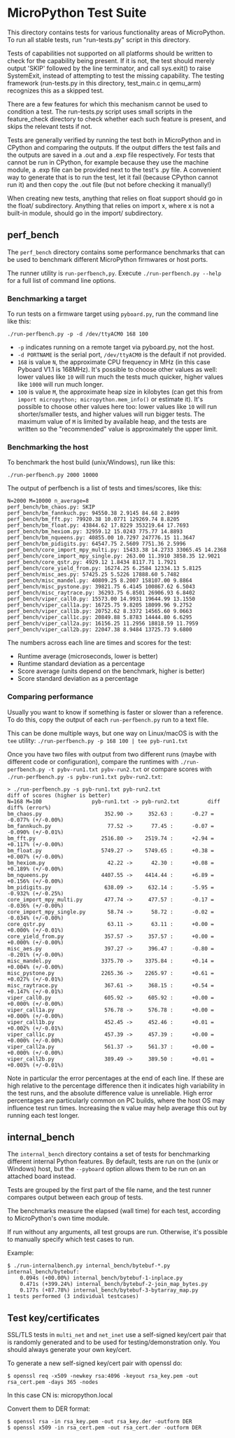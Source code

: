 # MicroPython Test Suite

This directory contains tests for various functionality areas of MicroPython.
To run all stable tests, run "run-tests.py" script in this directory.

Tests of capabilities not supported on all platforms should be written
to check for the capability being present. If it is not, the test
should merely output 'SKIP' followed by the line terminator, and call
sys.exit() to raise SystemExit, instead of attempting to test the
missing capability. The testing framework (run-tests.py in this
directory, test_main.c in qemu_arm) recognizes this as a skipped test.

There are a few features for which this mechanism cannot be used to
condition a test. The run-tests.py script uses small scripts in the
feature_check directory to check whether each such feature is present,
and skips the relevant tests if not.

Tests are generally verified by running the test both in MicroPython and
in CPython and comparing the outputs. If the output differs the test fails
and the outputs are saved in a .out and a .exp file respectively.
For tests that cannot be run in CPython, for example because they use
the machine module, a .exp file can be provided next to the test's .py
file. A convenient way to generate that is to run the test, let it fail
(because CPython cannot run it) and then copy the .out file (but not
before checking it manually!)

When creating new tests, anything that relies on float support should go in the
float/ subdirectory.  Anything that relies on import x, where x is not a built-in
module, should go in the import/ subdirectory.

## perf_bench

The `perf_bench` directory contains some performance benchmarks that can be used
to benchmark different MicroPython firmwares or host ports.

The runner utility is `run-perfbench,py`. Execute `./run-perfbench.py --help`
for a full list of command line options.

### Benchmarking a target

To run tests on a firmware target using `pyboard.py`, run the command line like
this:

```
./run-perfbench.py -p -d /dev/ttyACM0 168 100
```

* `-p` indicates running on a remote target via pyboard.py, not the host.
* `-d PORTNAME` is the serial port, `/dev/ttyACM0` is the default if not
  provided.
* `168` is value `N`, the approximate CPU frequency in MHz (in this case Pyboard
  V1.1 is 168MHz). It's possible to choose other values as well: lower values
  like `10` will run much the tests much quicker, higher values like `1000` will
  run much longer.
* `100` is value `M`, the approximate heap size in kilobytes (can get this from
  `import micropython; micropython.mem_info()` or estimate it). It's possible to
  choose other values here too: lower values like `10` will run shorter/smaller
  tests, and higher values will run bigger tests. The maximum value of `M` is
  limited by available heap, and the tests are written so the "recommended"
  value is approximately the upper limit.

### Benchmarking the host

To benchmark the host build (unix/Windows), run like this:

```
./run-perfbench.py 2000 10000
```

The output of perfbench is a list of tests and times/scores, like this:

```
N=2000 M=10000 n_average=8
perf_bench/bm_chaos.py: SKIP
perf_bench/bm_fannkuch.py: 94550.38 2.9145 84.68 2.8499
perf_bench/bm_fft.py: 79920.38 10.0771 129269.74 8.8205
perf_bench/bm_float.py: 43844.62 17.8229 353219.64 17.7693
perf_bench/bm_hexiom.py: 32959.12 15.0243 775.77 14.8893
perf_bench/bm_nqueens.py: 40855.00 10.7297 247776.15 11.3647
perf_bench/bm_pidigits.py: 64547.75 2.5609 7751.36 2.5996
perf_bench/core_import_mpy_multi.py: 15433.38 14.2733 33065.45 14.2368
perf_bench/core_import_mpy_single.py: 263.00 11.3910 3858.35 12.9021
perf_bench/core_qstr.py: 4929.12 1.8434 8117.71 1.7921
perf_bench/core_yield_from.py: 16274.25 6.2584 12334.13 5.8125
perf_bench/misc_aes.py: 57425.25 5.5226 17888.60 5.7482
perf_bench/misc_mandel.py: 40809.25 8.2007 158107.00 9.8864
perf_bench/misc_pystone.py: 39821.75 6.4145 100867.62 6.5043
perf_bench/misc_raytrace.py: 36293.75 6.8501 26906.93 6.8402
perf_bench/viper_call0.py: 15573.00 14.9931 19644.99 13.1550
perf_bench/viper_call1a.py: 16725.75 9.8205 18099.96 9.2752
perf_bench/viper_call1b.py: 20752.62 8.3372 14565.60 9.0663
perf_bench/viper_call1c.py: 20849.88 5.8783 14444.80 6.6295
perf_bench/viper_call2a.py: 16156.25 11.2956 18818.59 11.7959
perf_bench/viper_call2b.py: 22047.38 8.9484 13725.73 9.6800
```

The numbers across each line are times and scores for the test:

* Runtime average (microseconds, lower is better)
* Runtime standard deviation as a percentage
* Score average (units depend on the benchmark, higher is better)
* Score standard deviation as a percentage

### Comparing performance

Usually you want to know if something is faster or slower than a reference. To
do this, copy the output of each `run-perfbench.py` run to a text file.

This can be done multiple ways, but one way on Linux/macOS is with the `tee`
utility: `./run-perfbench.py -p 168 100 | tee pyb-run1.txt`

Once you have two files with output from two different runs (maybe with
different code or configuration), compare the runtimes with `./run-perfbench.py
-t pybv-run1.txt pybv-run2.txt` or compare scores with `./run-perfbench.py -s
pybv-run1.txt pybv-run2.txt`:

```
> ./run-perfbench.py -s pyb-run1.txt pyb-run2.txt
diff of scores (higher is better)
N=168 M=100                pyb-run1.txt -> pyb-run2.txt         diff      diff% (error%)
bm_chaos.py                    352.90 ->     352.63 :      -0.27 =  -0.077% (+/-0.00%)
bm_fannkuch.py                  77.52 ->      77.45 :      -0.07 =  -0.090% (+/-0.01%)
bm_fft.py                     2516.80 ->    2519.74 :      +2.94 =  +0.117% (+/-0.00%)
bm_float.py                   5749.27 ->    5749.65 :      +0.38 =  +0.007% (+/-0.00%)
bm_hexiom.py                    42.22 ->      42.30 :      +0.08 =  +0.189% (+/-0.00%)
bm_nqueens.py                 4407.55 ->    4414.44 :      +6.89 =  +0.156% (+/-0.00%)
bm_pidigits.py                 638.09 ->     632.14 :      -5.95 =  -0.932% (+/-0.25%)
core_import_mpy_multi.py       477.74 ->     477.57 :      -0.17 =  -0.036% (+/-0.00%)
core_import_mpy_single.py       58.74 ->      58.72 :      -0.02 =  -0.034% (+/-0.00%)
core_qstr.py                    63.11 ->      63.11 :      +0.00 =  +0.000% (+/-0.01%)
core_yield_from.py             357.57 ->     357.57 :      +0.00 =  +0.000% (+/-0.00%)
misc_aes.py                    397.27 ->     396.47 :      -0.80 =  -0.201% (+/-0.00%)
misc_mandel.py                3375.70 ->    3375.84 :      +0.14 =  +0.004% (+/-0.00%)
misc_pystone.py               2265.36 ->    2265.97 :      +0.61 =  +0.027% (+/-0.01%)
misc_raytrace.py               367.61 ->     368.15 :      +0.54 =  +0.147% (+/-0.01%)
viper_call0.py                 605.92 ->     605.92 :      +0.00 =  +0.000% (+/-0.00%)
viper_call1a.py                576.78 ->     576.78 :      +0.00 =  +0.000% (+/-0.00%)
viper_call1b.py                452.45 ->     452.46 :      +0.01 =  +0.002% (+/-0.01%)
viper_call1c.py                457.39 ->     457.39 :      +0.00 =  +0.000% (+/-0.00%)
viper_call2a.py                561.37 ->     561.37 :      +0.00 =  +0.000% (+/-0.00%)
viper_call2b.py                389.49 ->     389.50 :      +0.01 =  +0.003% (+/-0.01%)
```

Note in particular the error percentages at the end of each line. If these are
high relative to the percentage difference then it indicates high variability in
the test runs, and the absolute difference value is unreliable. High error
percentages are particularly common on PC builds, where the host OS may
influence test run times. Increasing the `N` value may help average this out by
running each test longer.

## internal_bench

The `internal_bench` directory contains a set of tests for benchmarking
different internal Python features. By default, tests are run on the (unix or
Windows) host, but the `--pyboard` option allows them to be run on an attached
board instead.

Tests are grouped by the first part of the file name, and the test runner compares
output between each group of tests.

The benchmarks measure the elapsed (wall time) for each test, according
to MicroPython's own time module.

If run without any arguments, all test groups are run. Otherwise, it's possible
to manually specify which test cases to run.

Example:

```
$ ./run-internalbench.py internal_bench/bytebuf-*.py
internal_bench/bytebuf:
    0.094s (+00.00%) internal_bench/bytebuf-1-inplace.py
    0.471s (+399.24%) internal_bench/bytebuf-2-join_map_bytes.py
    0.177s (+87.78%) internal_bench/bytebuf-3-bytarray_map.py
1 tests performed (3 individual testcases)
```

## Test key/certificates

SSL/TLS tests in `multi_net` and `net_inet` use a 
self-signed key/cert pair that is randomly generated and to be used for
testing/demonstration only. You should always generate your own key/cert.

To generate a new self-signed key/cert pair with openssl do:
```
$ openssl req -x509 -newkey rsa:4096 -keyout rsa_key.pem -out rsa_cert.pem -days 365 -nodes
```
In this case CN is: micropython.local

Convert them to DER format:
```
$ openssl rsa -in rsa_key.pem -out rsa_key.der -outform DER
$ openssl x509 -in rsa_cert.pem -out rsa_cert.der -outform DER
```
